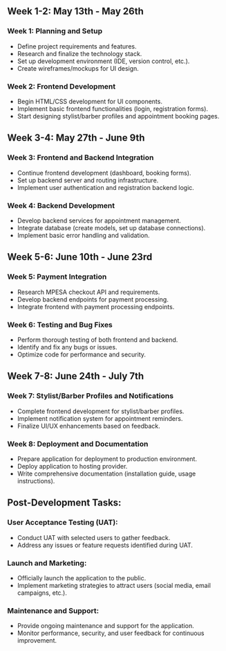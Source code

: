 ## Week 1-2: May 13th - May 26th
### Week 1: Planning and Setup
- Define project requirements and features.
- Research and finalize the technology stack.
- Set up development environment (IDE, version control, etc.).
- Create wireframes/mockups for UI design.

### Week 2: Frontend Development
- Begin HTML/CSS development for UI components.
- Implement basic frontend functionalities (login, registration forms).
- Start designing stylist/barber profiles and appointment booking pages.

## Week 3-4: May 27th - June 9th
### Week 3: Frontend and Backend Integration
- Continue frontend development (dashboard, booking forms).
- Set up backend server and routing infrastructure.
- Implement user authentication and registration backend logic.

### Week 4: Backend Development
- Develop backend services for appointment management.
- Integrate database (create models, set up database connections).
- Implement basic error handling and validation.

## Week 5-6: June 10th - June 23rd
### Week 5: Payment Integration
- Research MPESA checkout API and requirements.
- Develop backend endpoints for payment processing.
- Integrate frontend with payment processing endpoints.

### Week 6: Testing and Bug Fixes
- Perform thorough testing of both frontend and backend.
- Identify and fix any bugs or issues.
- Optimize code for performance and security.

## Week 7-8: June 24th - July 7th
### Week 7: Stylist/Barber Profiles and Notifications
- Complete frontend development for stylist/barber profiles.
- Implement notification system for appointment reminders.
- Finalize UI/UX enhancements based on feedback.

### Week 8: Deployment and Documentation
- Prepare application for deployment to production environment.
- Deploy application to hosting provider.
- Write comprehensive documentation (installation guide, usage instructions).

## Post-Development Tasks:
### User Acceptance Testing (UAT):
- Conduct UAT with selected users to gather feedback.
- Address any issues or feature requests identified during UAT.

### Launch and Marketing:
- Officially launch the application to the public.
- Implement marketing strategies to attract users (social media, email campaigns, etc.).

### Maintenance and Support:
- Provide ongoing maintenance and support for the application.
- Monitor performance, security, and user feedback for continuous improvement.